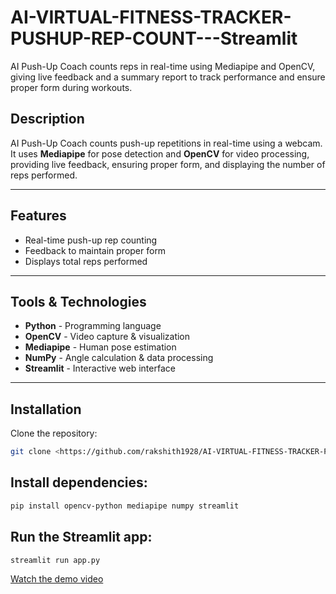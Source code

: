 # AI-VIRTUAL-FITNESS-TRACKER-PUSHUP-REP-COUNT---Streamlit
AI Push-Up Coach counts reps in real-time using Mediapipe and OpenCV, giving live feedback and a summary report to track performance and ensure proper form during workouts.

## Description
AI Push-Up Coach counts push-up repetitions in real-time using a webcam. It uses **Mediapipe** for pose detection and **OpenCV** for video processing, providing live feedback, ensuring proper form, and displaying the number of reps performed.

---

## Features
- Real-time push-up rep counting  
- Feedback to maintain proper form  
- Displays total reps performed  

---

## Tools & Technologies
- **Python** - Programming language  
- **OpenCV** - Video capture & visualization  
- **Mediapipe** - Human pose estimation  
- **NumPy** - Angle calculation & data processing  
- **Streamlit** - Interactive web interface  

---

## Installation
 Clone the repository:
   ```bash
   git clone <https://github.com/rakshith1928/AI-VIRTUAL-FITNESS-TRACKER-PUSHUP-REP-COUNT---Streamlit.git>
```
## Install dependencies:
   ```bash
   pip install opencv-python mediapipe numpy streamlit
   ```
## Run the Streamlit app:
  ```bash
  streamlit run app.py
````
[Watch the demo video](https://drive.google.com/file/d/1QIr2OXh5PyNmWWPLG6ArUTEiS3e595DW/view?usp=drive_link)
